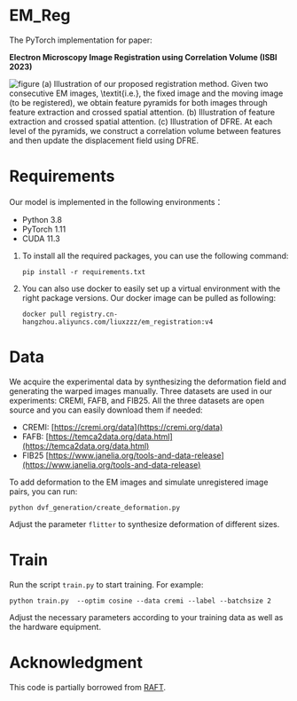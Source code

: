 # EM_Reg
The PyTorch implementation for paper:

**Electron Microscopy Image Registration using Correlation Volume (ISBI 2023)**

![figure](https://user-images.githubusercontent.com/87810937/217230931-7f92c13b-42c6-4f8d-bc01-ab0c2dd3c287.jpg)
(a) Illustration of our proposed registration method. Given two consecutive EM images, \textit{i.e.}, the fixed image and the moving image (to be registered), we obtain feature pyramids for both images through feature extraction and crossed spatial attention. (b) Illustration of feature extraction and crossed spatial attention. (c) Illustration of DFRE. At each level of the pyramids, we construct a correlation volume between features and then update the displacement field using DFRE.

# Requirements
Our model is implemented in the following environments：
- Python 3.8
- PyTorch 1.11
- CUDA 11.3

1. To install all the required packages, you can use the following command:

    `pip install -r requirements.txt`

2. You can also use docker to easily set up a virtual environment with the right package versions. Our docker image can be pulled as following:
    
    `docker pull registry.cn-hangzhou.aliyuncs.com/liuxzzz/em_registration:v4`

# Data
We acquire the experimental data by synthesizing the deformation field and generating the warped images manually. Three datasets are used in our experiments: CREMI, FAFB, and FIB25. All the three datasets are open source and you can easily download them if needed:
- CREMI: [https://cremi.org/data](https://cremi.org/data)
- FAFB: [https://temca2data.org/data.html](https://temca2data.org/data.html)
- FIB25 [https://www.janelia.org/tools-and-data-release](https://www.janelia.org/tools-and-data-release)

To add deformation to the EM images and simulate unregistered image pairs, you can run:

`python dvf_generation/create_deformation.py`

Adjust the parameter `flitter` to synthesize deformation of different sizes.

# Train
Run the script `train.py` to start training. For example:

`python train.py  --optim cosine --data cremi --label --batchsize 2`

Adjust the necessary parameters according to your training data as well as the hardware equipment.

# Acknowledgment
This code is partially borrowed from [RAFT](https://github.com/princeton-vl/RAFT). 
